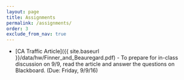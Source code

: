 ```yaml
---
layout: page
title: Assignments 
permalink: /assignments/
order: 3
exclude_from_nav: true 
---
```


* [CA Traffic Article]({{ site.baseurl }}/data/hw/Finner_and_Beauregard.pdf) - To prepare for in-class discussion on 9/9, read the article and answer the questions on Blackboard. (Due: Friday, 9/9/16)
